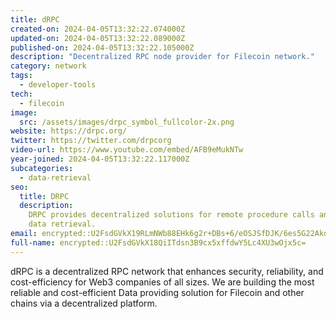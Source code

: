 ```yaml
---
title: dRPC
created-on: 2024-04-05T13:32:22.074000Z
updated-on: 2024-04-05T13:32:22.089000Z
published-on: 2024-04-05T13:32:22.105000Z
description: "Decentralized RPC node provider for Filecoin network."
category: network
tags:
  - developer-tools
tech:
  - filecoin
image:
  src: /assets/images/drpc_symbol_fullcolor-2x.png
website: https://drpc.org/
twitter: https://twitter.com/drpcorg
video-url: https://www.youtube.com/embed/AFB9eMukNTw
year-joined: 2024-04-05T13:32:22.117000Z
subcategories:
  - data-retrieval
seo:
  title: DRPC
  description:
    DRPC provides decentralized solutions for remote procedure calls and
    data retrieval.
email: encrypted::U2FsdGVkX19RLmNWb88EHk6g2r+DBs+6/eOSJSfDJK/6es5G22Akd9DuKbenE77y
full-name: encrypted::U2FsdGVkX18QiITdsn3B9cx5xffdwY5Lc4XU3wOjx5c=
---
```


dRPC is a decentralized RPC network that enhances security, reliability, and cost-efficiency for Web3 companies of all sizes. We are building the most reliable and cost-efficient Data providing solution for Filecoin and other chains via a decentralized platform.
